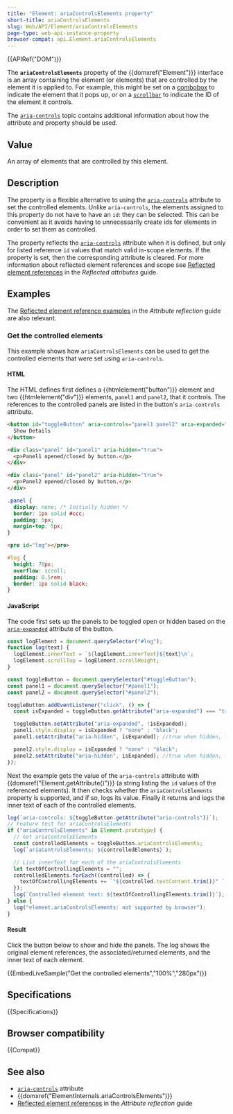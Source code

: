 ```yaml
---
title: "Element: ariaControlsElements property"
short-title: ariaControlsElements
slug: Web/API/Element/ariaControlsElements
page-type: web-api-instance-property
browser-compat: api.Element.ariaControlsElements
---
```


{{APIRef("DOM")}}

The **`ariaControlsElements`** property of the {{domxref("Element")}} interface is an array containing the element (or elements) that are controlled by the element it is applied to.
For example, this might be set on a [combobox](/en-US/docs/Web/Accessibility/ARIA/Reference/Roles/combobox_role) to indicate the element that it pops up, or on a [`scrollbar`](/en-US/docs/Web/Accessibility/ARIA/Reference/Roles/scrollbar_role) to indicate the ID of the element it controls.

The [`aria-controls`](/en-US/docs/Web/Accessibility/ARIA/Reference/Attributes/aria-controls) topic contains additional information about how the attribute and property should be used.

## Value

An array of elements that are controlled by this element.

## Description

The property is a flexible alternative to using the [`aria-controls`](/en-US/docs/Web/Accessibility/ARIA/Reference/Attributes/aria-controls) attribute to set the controlled elements.
Unlike `aria-controls`, the elements assigned to this property do not have to have an `id`: they can be selected.
This can be convenient as it avoids having to unnecessarily create ids for elements in order to set them as controlled.

The property reflects the [`aria-controls`](/en-US/docs/Web/Accessibility/ARIA/Reference/Attributes/aria-controls) attribute when it is defined, but only for listed reference `id` values that match valid in-scope elements.
If the property is set, then the corresponding attribute is cleared.
For more information about reflected element references and scope see [Reflected element references](/en-US/docs/Web/API/Document_Object_Model/Reflected_attributes#reflected_element_references) in the _Reflected attributes_ guide.

## Examples

The [Reflected element reference examples](/en-US/docs/Web/API/Document_Object_Model/Reflected_attributes#setting_and_getting_reflected_element_references) in the _Attribute reflection_ guide are also relevant.

### Get the controlled elements

This example shows how `ariaControlsElements` can be used to get the controlled elements that were set using `aria-controls`.

#### HTML

The HTML defines first defines a {{htmlelement("button")}} element and two {{htmlelement("div")}} elements, `panel1` and `panel2`, that it controls.
The references to the controlled panels are listed in the button's `aria-controls` attribute.

```html
<button id="toggleButton" aria-controls="panel1 panel2" aria-expanded="false">
  Show Details
</button>

<div class="panel" id="panel1" aria-hidden="true">
  <p>Panel1 opened/closed by button.</p>
</div>

<div class="panel" id="panel2" aria-hidden="true">
  <p>Panel2 opened/closed by button.</p>
</div>
```

```css
.panel {
  display: none; /* Initially hidden */
  border: 1px solid #ccc;
  padding: 5px;
  margin-top: 5px;
}
```

```html hidden
<pre id="log"></pre>
```

```css hidden
#log {
  height: 70px;
  overflow: scroll;
  padding: 0.5rem;
  border: 1px solid black;
}
```

#### JavaScript

The code first sets up the panels to be toggled open or hidden based on the [`aria-expanded`](/en-US/docs/Web/Accessibility/ARIA/Reference/Attributes/aria-expanded) attribute of the button.

```js hidden
const logElement = document.querySelector("#log");
function log(text) {
  logElement.innerText = `${logElement.innerText}${text}\n`;
  logElement.scrollTop = logElement.scrollHeight;
}
```

```js
const toggleButton = document.querySelector("#toggleButton");
const panel1 = document.querySelector("#panel1");
const panel2 = document.querySelector("#panel2");

toggleButton.addEventListener("click", () => {
  const isExpanded = toggleButton.getAttribute("aria-expanded") === "true";

  toggleButton.setAttribute("aria-expanded", !isExpanded);
  panel1.style.display = isExpanded ? "none" : "block";
  panel1.setAttribute("aria-hidden", isExpanded); //true when hidden, false when shown.

  panel2.style.display = isExpanded ? "none" : "block";
  panel2.setAttribute("aria-hidden", isExpanded); //true when hidden, false when shown.
});
```

Next the example gets the value of the `aria-controls` attribute with {{domxref("Element.getAttribute()")}} (a string listing the `id` values of the referenced elements).
It then checks whether the `ariaControlsElements` property is supported, and if so, logs its value.
Finally it returns and logs the inner text of each of the controlled elements.

```js
log(`aria-controls: ${toggleButton.getAttribute("aria-controls")}`);
// Feature test for ariaControlsElements
if ("ariaControlsElements" in Element.prototype) {
  // Get ariaControlsElements
  const controlledElements = toggleButton.ariaControlsElements;
  log(`ariaControlsElements: ${controlledElements}`);

  // List innerText for each of the ariaControlsElements
  let textOfControllingElements = "";
  controlledElements.forEach((controlled) => {
    textOfControllingElements += `"${controlled.textContent.trim()}" `;
  });
  log(`Controlled element text: ${textOfControllingElements.trim()}`);
} else {
  log("element.ariaControlsElements: not supported by browser");
}
```

#### Result

Click the button below to show and hide the panels.
The log shows the original element references, the associated/returned elements, and the inner text of each element.

{{EmbedLiveSample("Get the controlled elements","100%","280px")}}

## Specifications

{{Specifications}}

## Browser compatibility

{{Compat}}

## See also

- [`aria-controls`](/en-US/docs/Web/Accessibility/ARIA/Reference/Attributes/aria-controls) attribute
- {{domxref("ElementInternals.ariaControlsElements")}}
- [Reflected element references](2/en-US/docs/Web/API/Document_Object_Model/Reflected_attributes#reflected_element_references) in the _Attribute reflection_ guide
